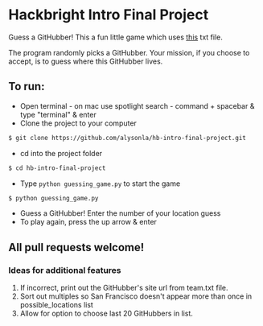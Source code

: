 # Hackbright Intro Final Project

Guess a GitHubber!
This a fun little game which uses [this](https://github.com/about/team.txt) txt file.

The program randomly picks a GitHubber. Your mission, if you choose to accept, is to guess where this GitHubber lives.

## To run:

* Open terminal - on mac use spotlight search - command + spacebar & type "terminal" & enter
* Clone the project to your computer
```bash
$ git clone https://github.com/alysonla/hb-intro-final-project.git
```
* cd into the project folder
```bash
$ cd hb-intro-final-project
```
* Type `python guessing_game.py` to start the game
```bash
$ python guessing_game.py
```
* Guess a GitHubber! Enter the number of your location guess
* To play again, press the up arrow & enter

## All pull requests welcome!

### Ideas for additional features
1. If incorrect, print out the GitHubber's site url from team.txt file.
2. Sort out multiples so San Francisco doesn't appear more than once in possible_locations list
3. Allow for option to choose last 20 GitHubbers in list.  
